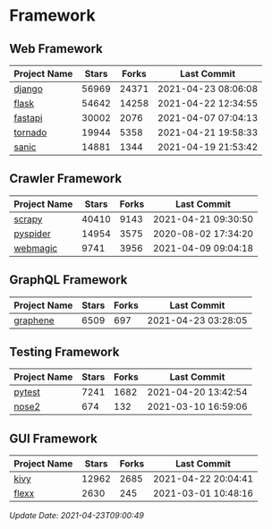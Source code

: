 # Framework

## Web Framework
| Project Name | Stars | Forks | Last Commit |
| ------------ | ----- | ----- | ----------- |
| [django](https://github.com/django/django) | 56969 | 24371 | 2021-04-23 08:06:08 |
| [flask](https://github.com/pallets/flask) | 54642 | 14258 | 2021-04-22 12:34:55 |
| [fastapi](https://github.com/tiangolo/fastapi) | 30002 | 2076 | 2021-04-07 07:04:13 |
| [tornado](https://github.com/tornadoweb/tornado) | 19944 | 5358 | 2021-04-21 19:58:33 |
| [sanic](https://github.com/sanic-org/sanic) | 14881 | 1344 | 2021-04-19 21:53:42 |

## Crawler Framework
| Project Name | Stars | Forks | Last Commit |
| ------------ | ----- | ----- | ----------- |
| [scrapy](https://github.com/scrapy/scrapy) | 40410 | 9143 | 2021-04-21 09:30:50 |
| [pyspider](https://github.com/binux/pyspider) | 14954 | 3575 | 2020-08-02 17:34:20 |
| [webmagic](https://github.com/code4craft/webmagic) | 9741 | 3956 | 2021-04-09 09:04:18 |

## GraphQL Framework
| Project Name | Stars | Forks | Last Commit |
| ------------ | ----- | ----- | ----------- |
| [graphene](https://github.com/graphql-python/graphene) | 6509 | 697 | 2021-04-23 03:28:05 |

## Testing Framework
| Project Name | Stars | Forks | Last Commit |
| ------------ | ----- | ----- | ----------- |
| [pytest](https://github.com/pytest-dev/pytest) | 7241 | 1682 | 2021-04-20 13:42:54 |
| [nose2](https://github.com/nose-devs/nose2) | 674 | 132 | 2021-03-10 16:59:06 |

## GUI Framework
| Project Name | Stars | Forks | Last Commit |
| ------------ | ----- | ----- | ----------- |
| [kivy](https://github.com/kivy/kivy) | 12962 | 2685 | 2021-04-22 20:04:41 |
| [flexx](https://github.com/flexxui/flexx) | 2630 | 245 | 2021-03-01 10:48:16 |

*Update Date: 2021-04-23T09:00:49*